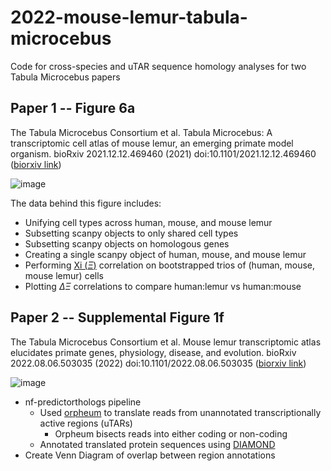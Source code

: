 # 2022-mouse-lemur-tabula-microcebus
Code for cross-species and uTAR sequence homology analyses for two Tabula Microcebus papers

## Paper 1 -- Figure 6a

The Tabula Microcebus Consortium et al. Tabula Microcebus: A transcriptomic cell atlas of mouse lemur, an emerging primate model organism. bioRxiv 2021.12.12.469460 (2021) doi:10.1101/2021.12.12.469460 ([biorxiv link](https://www.biorxiv.org/content/10.1101/2021.12.12.469460v2.full))

![image](https://user-images.githubusercontent.com/806256/189369914-c902c302-e062-4ffc-a73a-b3b2a42b233a.png)

The data behind this figure includes:

- Unifying cell types across human, mouse, and mouse lemur
- Subsetting scanpy objects to only shared cell types
- Subsetting scanpy objects on homologous genes
- Creating a single scanpy object of human, mouse, and mouse lemur
- Performing [Xi ($\Xi$)](https://github.com/czbiohub/xicor) correlation on bootstrapped trios of (human, mouse, mouse lemur) cells
- Plotting $\Delta\Xi$ correlations to compare human:lemur vs human:mouse


## Paper 2 -- Supplemental Figure 1f

The Tabula Microcebus Consortium et al. Mouse lemur transcriptomic atlas elucidates primate genes, physiology, disease, and evolution. bioRxiv 2022.08.06.503035 (2022) doi:10.1101/2022.08.06.503035 ([biorxiv link](https://www.biorxiv.org/content/10.1101/2022.08.06.503035v1.full))

![image](https://user-images.githubusercontent.com/806256/189370037-2d8e1f91-9f69-48e6-b69e-032c39f82b4c.png)

- nf-predictorthologs pipeline
  - Used [orpheum](https://github.com/czbiohub/orpheum) to translate reads from unannotated transcriptionally active regions (uTARs)
    - Orpheum bisects reads into either coding or non-coding
  - Annotated translated protein sequences using [DIAMOND](https://github.com/bbuchfink/diamond)
- Create Venn Diagram of overlap between region annotations
